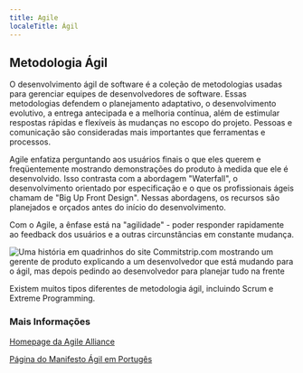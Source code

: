 ```yaml
---
title: Agile
localeTitle: Ágil
---
```

## Metodologia Ágil

O desenvolvimento ágil de software é a coleção de metodologias usadas para gerenciar equipes de desenvolvedores de software. Essas metodologias defendem o planejamento adaptativo, o desenvolvimento evolutivo, a entrega antecipada e a melhoria contínua, além de estimular respostas rápidas e flexíveis às mudanças no escopo do projeto. Pessoas e comunicação são consideradas mais importantes que ferramentas e processos.

Agile enfatiza perguntando aos usuários finais o que eles querem e freqüentemente mostrando demonstrações do produto à medida que ele é desenvolvido. Isso contrasta com a abordagem "Waterfall", o desenvolvimento orientado por especificação e o que os profissionais ágeis chamam de "Big Up Front Design". Nessas abordagens, os recursos são planejados e orçados antes do início do desenvolvimento.

Com o Agile, a ênfase está na "agilidade" - poder responder rapidamente ao feedback dos usuários e a outras circunstâncias em constante mudança.

![Uma história em quadrinhos do site Commitstrip.com mostrando um gerente de produto explicando a um desenvolvedor que está mudando para o ágil, mas depois pedindo ao desenvolvedor para planejar tudo na frente](https://www.commitstrip.com/wp-content/uploads/2017/01/Strip-Budegt-fixe-pour-projet-flexible-english650-final.jpg)

Existem muitos tipos diferentes de metodologia ágil, incluindo Scrum e Extreme Programming.

### Mais Informações

[Homepage da Agile Alliance](https://www.agilealliance.org/)

[Página do Manifesto Ágil em Portugês](http://agilemanifesto.org/iso/ptbr/manifesto.html/)
